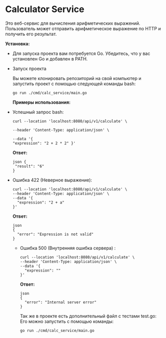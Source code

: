 # Calculator Service
 
Это веб-сервис для вычисления арифметических выражений. Пользователь может отправить арифметическое выражение по HTTP и получить его результат.
 
**Установка:**
 

*   Для запуска проекта вам потребуется Go. Убедитесь, что у вас установлен Go и добавлен в PATH.
     
*   Запуск проекта
     
    Вы можете клонировать репозиторий на свой компьютер и запустить проект с помощью следующей команды bash:
    
        go run ./cmd/calc_service/main.go
    
    **Примеры использования:**
     
*   Успешный запрос bash:
    
        curl --location 'localhost:8080/api/v1/calculate' \
    
        --header 'Content-Type: application/json' \
    
        --data '{
        "expression": "2 + 2 * 2" }'
    
    **Ответ:**
     
        json {
         "result": "6"
        }
    
*   Ошибка 422 (Неверное выражение):

        curl --location 'localhost:8080/api/v1/calculate' \
        --header 'Content-Type: application/json' \
        --data '{
          "expression": "2 + a"
        }'
    
    **Ответ:**
     
        json
        {
          "error": "Expression is not valid"
        }
    
    *   Ошибка 500 (Внутренняя ошибка сервера) :
         
            curl --location 'localhost:8080/api/v1/calculate' \
            --header 'Content-Type: application/json' \
            --data '{
              "expression": ""
            }'
        
        **Ответ:**
        
            json
            {
              "error": "Internal server error"
            }
        Так же в проекте есть дополнительный файл с тестами test.go:
        Его можно запустить с помощью команды:

        ``` go run ./cmd/calc_service/main.go ```
